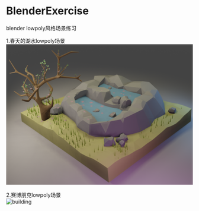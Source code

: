 # BlenderExercise
blender lowpoly风格场景练习
  
    
1.春天的湖水lowpoly场景    
![lake](https://github.com/ssssssilver/BlenderExercise/blob/master/preview/lake.png)  
  
2.赛博朋克lowpoly场景  
![building](https://github.com/ssssssilver/BlenderExercise/blob/master/preview/1.png)

